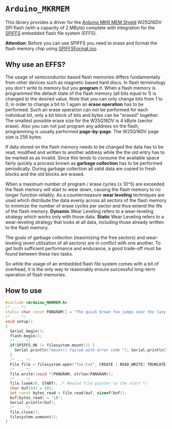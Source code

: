 `Arduino_MKRMEM`
================
This library provides a driver for the [Arduino MKR MEM Shield](https://store.arduino.cc/arduino-mkr-mem-shield) W25Q16DV SPI flash (with a capacity of 2 MByte) complete with integration for the [SPIFFS](https://github.com/pellepl/spiffs) embedded flash file system (EFFS).

**Attention**: Before you can use SPIFFS you need to erase and format the flash memory chip using [SPIFFSFormat.ino](examples/SPIFFSFormat/SPIFFSFormat.ino).

## Why use an EFFS?
The usage of semiconductor based flash memories differs fundamentally from other devices such as magnetic based hard discs. In flash terminology you don't write to memory but you **program** it. When a flash memory is programmed the default state of the flash memory (all bits equal to 1) is changed to the desired value. Note that you can only change bits from 1 to 0, in order to change a bit to 1 again an **erase operation** has to be performed. Such an erase operation can not be performed for each individual bit, only a bit block of bits and bytes can be "erased" together. The smallest possible erase size for the W25Q16DV is 4 kByte (sector erase). Also you can not just program any address on the flash, programming is usually performed **page-by-page**. The W25Q16DV page size is 256 bytes.

If data stored on the flash memory needs to be changed the data has to be read, modified and written to another address while the the old entry has to be marked as as invalid. Since this tends to consume the available space fairly quickly a process known as **garbage collection** has to be performed periodically. During garbage collection all valid data are copied to fresh blocks and the old blocks are erased.

When a maximum number of program / erase cycles (≥ 10^5) are exceeded the flash memory will start to wear down, causing the flash memory to no longer function reliably. As a countermeasure **wear leveling** techniques are used which distribute the data evenly across all sectors of the flash memory to minimize the number of erase cycles per sector and thus extend the life of the flash memory. **Dynamic** Wear Leveling refers to a wear-leveling strategy which works only with those data. **Static** Wear Leveling refers to a wear-leveling strategy that looks at all data, including those already written to the flash memory.

The goals of garbage collection (maximizing the free sectors) and wear-leveling (even utilization of all sectors) are in conflict with one another. To get both sufficient performance and endurance, a good trade-off must be found between these two tasks.

So while the usage of an embedded flash file system comes with a bit of overhead, it is the only way to reasonably ensure successful long-term operation of flash memories.

## How to use

```C++
#include <Arduino_MKRMEM.h>
/* ... */
static char const PANGRAM[] = "The quick brown fox jumps over the lazy dog.";
/* ... */
void setup()
{
  Serial.begin();
  flash.begin();
  /* ... */
  if(SPIFFS_OK != filesystem.mount()) {
    Serial.println("mount() failed with error code "); Serial.println(filesystem.err()); return;
  }
  /* ... */
  File file = filesystem.open("fox.txt", CREATE | READ_WRITE| TRUNCATE);
  /* ... */
  file.write((void *)PANGRAM, strlen(PANGRAM));
  /* ... */
  file.lseek(0, START); /* Rewind file pointer to the start */
  char buf[64] = {0};
  int const bytes_read = file.read(buf, sizeof(buf));
  buf[bytes_read] = '\0';
  Serial.println(buf);
  /* ... */
  file.close();
  filesystem.unmount();
}
```
